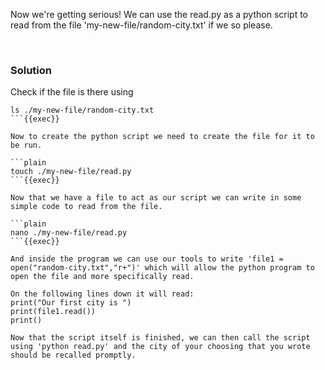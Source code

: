 
Now we're getting serious! We can use the read.py as a python script to read from the file 'my-new-file/random-city.txt' if we so please.

<br>

### Solution
Check if the file is there using

```plain
ls ./my-new-file/random-city.txt
```{{exec}}

Now to create the python script we need to create the file for it to be run.

```plain
touch ./my-new-file/read.py
```{{exec}}

Now that we have a file to act as our script we can write in some simple code to read from the file.

```plain
nano ./my-new-file/read.py  
```{{exec}}

And inside the program we can use our tools to write 'file1 = open("random-city.txt","r+")' which will allow the python program to open the file and more specifically read.

On the following lines down it will read:
print("Our first city is ")
print(file1.read())
print()

Now that the script itself is finished, we can then call the script using 'python read.py' and the city of your choosing that you wrote should be recalled promptly.
